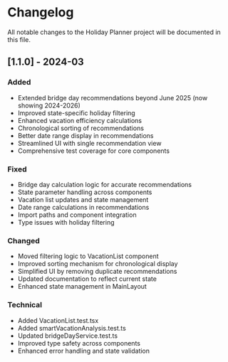 # Changelog

All notable changes to the Holiday Planner project will be documented in this file.

## [1.1.0] - 2024-03

### Added
- Extended bridge day recommendations beyond June 2025 (now showing 2024-2026)
- Improved state-specific holiday filtering
- Enhanced vacation efficiency calculations
- Chronological sorting of recommendations
- Better date range display in recommendations
- Streamlined UI with single recommendation view
- Comprehensive test coverage for core components

### Fixed
- Bridge day calculation logic for accurate recommendations
- State parameter handling across components
- Vacation list updates and state management
- Date range calculations in recommendations
- Import paths and component integration
- Type issues with holiday filtering

### Changed
- Moved filtering logic to VacationList component
- Improved sorting mechanism for chronological display
- Simplified UI by removing duplicate recommendations
- Updated documentation to reflect current state
- Enhanced state management in MainLayout

### Technical
- Added VacationList.test.tsx
- Added smartVacationAnalysis.test.ts
- Updated bridgeDayService.test.ts
- Improved type safety across components
- Enhanced error handling and state validation 